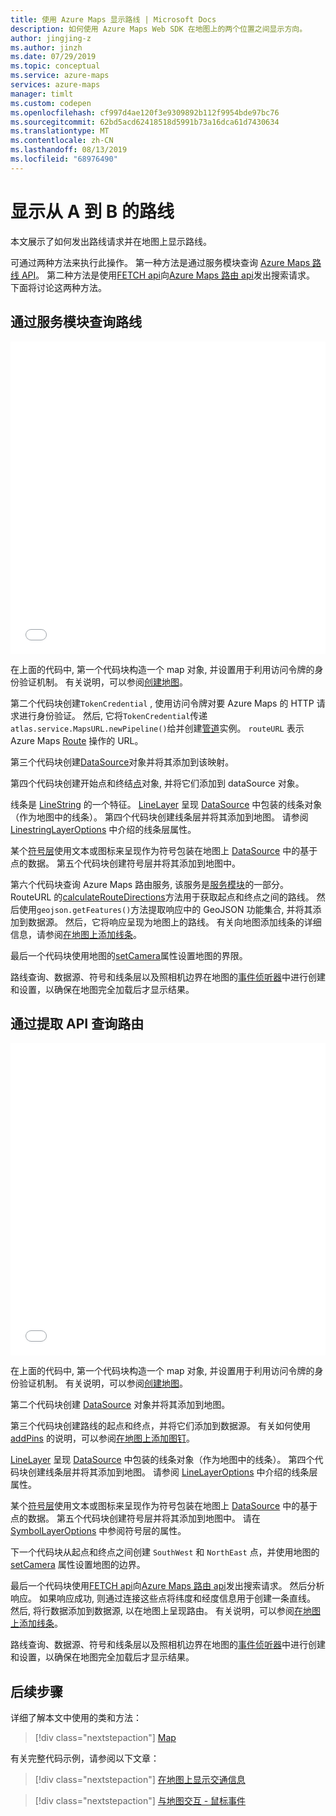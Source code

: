 ```yaml
---
title: 使用 Azure Maps 显示路线 | Microsoft Docs
description: 如何使用 Azure Maps Web SDK 在地图上的两个位置之间显示方向。
author: jingjing-z
ms.author: jinzh
ms.date: 07/29/2019
ms.topic: conceptual
ms.service: azure-maps
services: azure-maps
manager: timlt
ms.custom: codepen
ms.openlocfilehash: cf997d4ae120f3e9309892b112f9954bde97bc76
ms.sourcegitcommit: 62bd5acd62418518d5991b73a16dca61d7430634
ms.translationtype: MT
ms.contentlocale: zh-CN
ms.lasthandoff: 08/13/2019
ms.locfileid: "68976490"
---
```

# <a name="show-directions-from-a-to-b"></a>显示从 A 到 B 的路线

本文展示了如何发出路线请求并在地图上显示路线。

可通过两种方法来执行此操作。 第一种方法是通过服务模块查询 [Azure Maps 路线 API](https://docs.microsoft.com/rest/api/maps/route/getroutedirections)。 第二种方法是使用[FETCH api](https://fetch.spec.whatwg.org/)向[Azure Maps 路由 api](https://docs.microsoft.com/rest/api/maps/route/getroutedirections)发出搜索请求。 下面将讨论这两种方法。

## <a name="query-the-route-via-service-module"></a>通过服务模块查询路线

<iframe height='500' scrolling='no' title='在地图上显示从 A 到 B 的路线（服务模块）' src='//codepen.io/azuremaps/embed/RBZbep/?height=265&theme-id=0&default-tab=js,result&embed-version=2&editable=true' frameborder='no' allowtransparency='true' allowfullscreen='true' style='width: 100%;'>请参阅 <a href='https://codepen.io'>CodePen</a> 上由 Azure Maps (<a href='https://codepen.io/azuremaps'>@azuremaps</a>) 提供的 Pen <a href='https://codepen.io/azuremaps/pen/RBZbep/'>在地图上显示从 A 到 B 的路线（服务模块）</a>。
</iframe>

在上面的代码中, 第一个代码块构造一个 map 对象, 并设置用于利用访问令牌的身份验证机制。 有关说明，可以参阅[创建地图](./map-create.md)。

第二个代码块创建`TokenCredential` , 使用访问令牌对要 Azure Maps 的 HTTP 请求进行身份验证。 然后, 它将`TokenCredential`传递`atlas.service.MapsURL.newPipeline()`给并创建[管道](https://docs.microsoft.com/javascript/api/azure-maps-rest/atlas.service.pipeline?view=azure-maps-typescript-latest)实例。 `routeURL` 表示 Azure Maps [Route](https://docs.microsoft.com/rest/api/maps/route) 操作的 URL。

第三个代码块创建[DataSource](https://docs.microsoft.com/javascript/api/azure-maps-control/atlas.source.datasource?view=azure-iot-typescript-latest)对象并将其添加到该映射。

第四个代码块创建开始点和终结[点](https://docs.microsoft.com/javascript/api/azure-maps-control/atlas.data.point?view=azure-iot-typescript-latest)对象, 并将它们添加到 dataSource 对象。

线条是 [LineString](https://docs.microsoft.com/javascript/api/azure-maps-control/atlas.data.feature?view=azure-iot-typescript-latest) 的一个特征。 [LineLayer](https://docs.microsoft.com/javascript/api/azure-maps-control/atlas.layer.linelayer?view=azure-iot-typescript-latest) 呈现 [DataSource](https://docs.microsoft.com/javascript/api/azure-maps-control/atlas.source.datasource?view=azure-iot-typescript-latest) 中包装的线条对象（作为地图中的线条）。 第四个代码块创建线条层并将其添加到地图。 请参阅 [LinestringLayerOptions](https://docs.microsoft.com/javascript/api/azure-maps-control/atlas.linelayeroptions?view=azure-iot-typescript-latest) 中介绍的线条层属性。

某个[符号层](https://docs.microsoft.com/javascript/api/azure-maps-control/atlas.layer.symbollayer?view=azure-iot-typescript-latest)使用文本或图标来呈现作为符号包装在地图上 [DataSource](https://docs.microsoft.com/javascript/api/azure-maps-control/atlas.source.datasource?view=azure-iot-typescript-latest) 中的基于点的数据。 第五个代码块创建符号层并将其添加到地图中。

第六个代码块查询 Azure Maps 路由服务, 该服务是[服务模块](how-to-use-services-module.md)的一部分。 RouteURL 的[calculateRouteDirections](https://docs.microsoft.com/javascript/api/azure-maps-rest/atlas.service.routeurl?view=azure-iot-typescript-latest#methods)方法用于获取起点和终点之间的路线。 然后使用`geojson.getFeatures()`方法提取响应中的 GeoJSON 功能集合, 并将其添加到数据源。 然后，它将响应呈现为地图上的路线。 有关向地图添加线条的详细信息，请参阅[在地图上添加线条](map-add-line-layer.md)。

最后一个代码块使用地图的[setCamera](https://docs.microsoft.com/javascript/api/azure-maps-control/atlas.map?view=azure-iot-typescript-latest#setcamera-cameraoptions---cameraboundsoptions---animationoptions-)属性设置地图的界限。

路线查询、数据源、符号和线条层以及照相机边界在地图的[事件侦听器](https://docs.microsoft.com/javascript/api/azure-maps-control/atlas.map?view=azure-iot-typescript-latest#events)中进行创建和设置，以确保在地图完全加载后才显示结果。

## <a name="query-the-route-via-fetch-api"></a>通过提取 API 查询路由

<iframe height='500' scrolling='no' title='在地图上显示从 A 到 B 的路线' src='//codepen.io/azuremaps/embed/zRyNmP/?height=469&theme-id=0&default-tab=js,result&embed-version=2&editable=true' frameborder='no' allowtransparency='true' allowfullscreen='true' style='width: 100%;'>请参阅 <a href='https://codepen.io'>CodePen</a> 上由 Azure Maps (<a href='https://codepen.io/azuremaps'>@azuremaps</a>) 提供的 Pen <a href='https://codepen.io/azuremaps/pen/zRyNmP/'>Show directions from A to B on a map</a>（在地图上显示从 A 到 B 的方向）。
</iframe>

在上面的代码中, 第一个代码块构造一个 map 对象, 并设置用于利用访问令牌的身份验证机制。 有关说明，可以参阅[创建地图](./map-create.md)。

第二个代码块创建 [DataSource](https://docs.microsoft.com/javascript/api/azure-maps-control/atlas.source.datasource?view=azure-iot-typescript-latest) 对象并将其添加到地图。

第三个代码块创建路线的起点和终点，并将它们添加到数据源。 有关如何使用 [addPins](https://docs.microsoft.com/javascript/api/azure-maps-control/atlas.map?view=azure-iot-typescript-latest) 的说明，可以参阅[在地图上添加图钉](map-add-pin.md)。

[LineLayer](https://docs.microsoft.com/javascript/api/azure-maps-control/atlas.layer.linelayer?view=azure-iot-typescript-latest) 呈现 [DataSource](https://docs.microsoft.com/javascript/api/azure-maps-control/atlas.source.datasource?view=azure-iot-typescript-latest) 中包装的线条对象（作为地图中的线条）。 第四个代码块创建线条层并将其添加到地图。 请参阅 [LineLayerOptions](https://docs.microsoft.com/javascript/api/azure-maps-control/atlas.linelayeroptions?view=azure-iot-typescript-latest) 中介绍的线条层属性。

某个[符号层](https://docs.microsoft.com/javascript/api/azure-maps-control/atlas.layer.symbollayer?view=azure-iot-typescript-latest)使用文本或图标来呈现作为符号包装在地图上 [DataSource](https://docs.microsoft.com/javascript/api/azure-maps-control/atlas.source.datasource?view=azure-iot-typescript-latest) 中的基于点的数据。 第五个代码块创建符号层并将其添加到地图中。 请在 [SymbolLayerOptions](https://docs.microsoft.com/javascript/api/azure-maps-control/atlas.symbollayeroptions?view=azure-iot-typescript-latest) 中参阅符号层的属性。

下一个代码块从起点和终点之间创建 `SouthWest` 和 `NorthEast` 点，并使用地图的 [setCamera](https://docs.microsoft.com/javascript/api/azure-maps-control/atlas.map?view=azure-iot-typescript-latest#setcamera-cameraoptions---cameraboundsoptions---animationoptions-) 属性设置地图的边界。

最后一个代码块使用[FETCH api](https://fetch.spec.whatwg.org/)向[Azure Maps 路由 api](https://docs.microsoft.com/rest/api/maps/route/getroutedirections)发出搜索请求。 然后分析响应。 如果响应成功, 则通过连接这些点将纬度和经度信息用于创建一条直线。 然后, 将行数据添加到数据源, 以在地图上呈现路由。 有关说明，可以参阅[在地图上添加线条](map-add-line-layer.md)。

路线查询、数据源、符号和线条层以及照相机边界在地图的[事件侦听器](https://docs.microsoft.com/javascript/api/azure-maps-control/atlas.map?view=azure-iot-typescript-latest#events)中进行创建和设置，以确保在地图完全加载后才显示结果。

## <a name="next-steps"></a>后续步骤

详细了解本文中使用的类和方法：

> [!div class="nextstepaction"]
> [Map](https://docs.microsoft.com/javascript/api/azure-maps-control/atlas.map?view=azure-iot-typescript-latest)

有关完整代码示例，请参阅以下文章：

> [!div class="nextstepaction"]
> [在地图上显示交通信息](./map-show-traffic.md)

> [!div class="nextstepaction"]
> [与地图交互 - 鼠标事件](./map-events.md)
